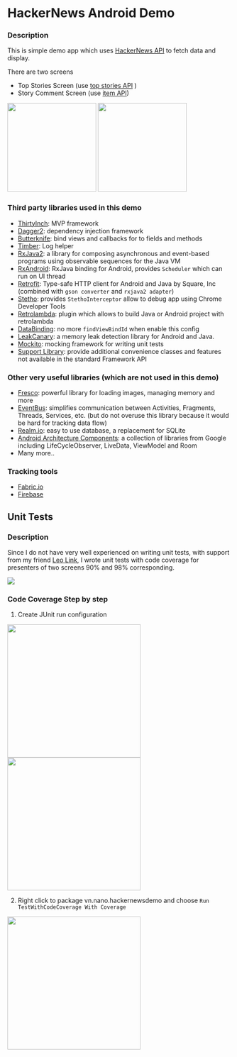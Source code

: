 # HackerNews Android Demo

### Description
This is simple demo app which uses [HackerNews API](https://github.com/HackerNews/API) to fetch data and display.

There are two screens 
* Top Stories Screen (use [top stories API](https://hacker-news.firebaseio.com/v0/topstories.json) )
* Story Comment Screen (use [item API](https://hacker-news.firebaseio.com/v0/item/2921983.json))

<img src="https://firebasestorage.googleapis.com/v0/b/nano-projects.appspot.com/o/photos%2Fscreen_top_stories.png?alt=media" width="200"> <img src="https://firebasestorage.googleapis.com/v0/b/nano-projects.appspot.com/o/photos%2Fscreen_comment.png?alt=media" width="200">


### Third party libraries used in this demo
* [ThirtyInch](https://github.com/grandcentrix/ThirtyInch): MVP framework
* [Dagger2](https://github.com/google/dagger): dependency injection framework
* [Butterknife](https://github.com/JakeWharton/butterknife): bind views and callbacks for to fields and methods
* [Timber](https://github.com/JakeWharton/timber): Log helper
* [RxJava2](https://github.com/ReactiveX/RxJava): a library for composing asynchronous and event-based programs using observable sequences for the Java VM
* [RxAndroid](https://github.com/ReactiveX/RxAndroid): RxJava binding for Android, provides `Scheduler` which can run on UI thread
* [Retrofit](https://github.com/square/retrofit): Type-safe HTTP client for Android and Java by Square, Inc (combined with `gson converter` and `rxjava2 adapter`)
* [Stetho](https://github.com/facebook/stetho): provides `StethoInterceptor` allow to debug app using Chrome Developer Tools
* [Retrolambda](https://github.com/evant/gradle-retrolambda): plugin which allows to build Java or Android project with retrolambda
* [DataBinding](https://developer.android.com/topic/libraries/data-binding/index.html): no more `findViewBindId` when enable this config
* [LeakCanary](https://github.com/square/leakcanary): a memory leak detection library for Android and Java.
* [Mockito](https://github.com/mockito/mockito): mocking framework for writing unit tests
* [Support Library](https://developer.android.com/topic/libraries/support-library/index.html): provide additional convenience classes and features not available in the standard Framework API

### Other very useful libraries (which are not used in this demo)
* [Fresco](https://github.com/facebook/fresco): powerful library for loading images, managing memory and more
* [EventBus](https://github.com/greenrobot/EventBus): simplifies communication between Activities, Fragments, Threads, Services, etc. (but do not overuse this library because it would be hard for tracking data flow)
* [Realm.io](https://github.com/realm/realm-java): easy to use database, a replacement for SQLite
* [Android Architecture Components](https://developer.android.com/topic/libraries/architecture/index.html): a collection of libraries from Google including LifeCycleObserver, LiveData, ViewModel and Room
* Many more..

### Tracking tools
* [Fabric.io](https://fabric.io)
* [Firebase](https://firebase.google.com/docs/android/setup)

## Unit Tests
### Description
Since I do not have very well experienced on writing unit tests, with support from my friend [Leo Link](https://github.com/mrleolink), I wrote unit tests with code coverage for presenters of two screens 90% and 98% corresponding. 

<img src="https://firebasestorage.googleapis.com/v0/b/nano-projects.appspot.com/o/photos%2Fcode_coverage.png?alt=media" >

### Code Coverage Step by step
1. Create JUnit run configuration

<img src="https://firebasestorage.googleapis.com/v0/b/nano-projects.appspot.com/o/photos%2Fcode_coverage_config_1.png?alt=media" width="300"> <img src="https://firebasestorage.googleapis.com/v0/b/nano-projects.appspot.com/o/photos%2Fcode_coverage_config_2.png?alt=media" width="300">

2. Right click to package vn.nano.hackernewsdemo and choose `Run TestWithCodeCoverage With Coverage`

 <img src="https://firebasestorage.googleapis.com/v0/b/nano-projects.appspot.com/o/photos%2Frun_unit_tests.png?alt=media" width="300">
